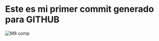 # Este es mi primer commit generado para GITHUB

![M8 comp](https://media.ed.edmunds-media.com/bmw/m8/2020/oem/2020_bmw_m8_coupe_competition_fq_oem_1_1280.jpg)